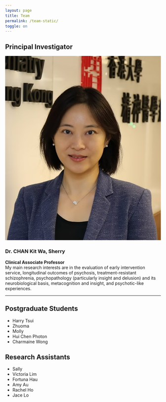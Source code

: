 ```yaml
---
layout: page
title: Team
permalink: /team-static/
toggle: on
---
```


## Principal Investigator
![Dr. CHAN Kit Wa, Sherry](/images/sherrypic.jpeg)
### Dr. CHAN Kit Wa, Sherry
**Clinical Associate Professor**  
My main research interests are in the evaluation of early intervention service, longitudinal outcomes of psychosis, treatment-resistant schizophrenia, psychopathology (particularly insight and delusion) and its neurobiological basis, metacognition and insight, and psychotic-like experiences.

---

## Postgraduate Students
- Harry Tsui
- Zhuoma
- Molly
- Hui Chen Photon
- Charmaine Wong

## Research Assistants
- Sally
- Victoria Lim
- Fortuna Hau
- Amy Au
- Rachel Ho
- Jace Lo
